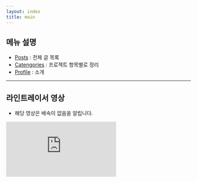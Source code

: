 ```yaml
---
layout: index
title: main
---
```


## 메뉴 설명

<ul>
  <li><a href="{{ site.baseurl }}/posts">Posts</a> : 전체 글 목록</li>
  <li><a href="{{ site.baseurl }}/categories">Catengories</a> : 프로젝트 항목별로 정리</li>
  <li><a href="{{ site.baseurl }}/profile">Profile</a> : 소개</li>
</ul>

---

## 라인트레이서 영상

- 해당 영상은 배속이 없음을 알립니다.

<div class="respondFrame">
  <iframe src="https://www.youtube.com/embed/58Isy40JmHw?start=78" frameborder="0" allowfullscreen></iframe>
</div>